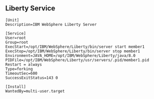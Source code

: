 ## Liberty Service

    [Unit]
    Description=IBM WebSphere Liberty Server
    
    [Service]
    User=root
    Group=root
    ExecStart=/opt/IBM/WebSphere/Liberty/bin/server start member1
    ExecStop=/opt/IBM/WebSphere/Liberty/bin/server stop member1
    Environment=JAVA_HOME=/opt/IBM/WebSphere/Liberty/java/8.0
    PIDFile=/opt/IBM/WebSphere/Liberty/usr/servers/.pid/member1.pid
    Restart = always
    Type=forking
    TimeoutSec=600
    SuccessExitStatus=143 0
    
    [Install]
    WantedBy=multi-user.target
